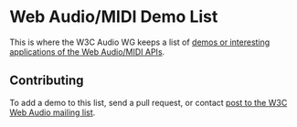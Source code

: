 # Web Audio/MIDI Demo List

This is where the W3C Audio WG keeps a list of [demos or interesting applications of the Web Audio/MIDI APIs](http://webaudio.github.com/demo-list/).


## Contributing

To add a demo to this list, send a pull request, or contact
[post to the W3C Web Audio mailing list](mailto:public-audio@w3.org).
